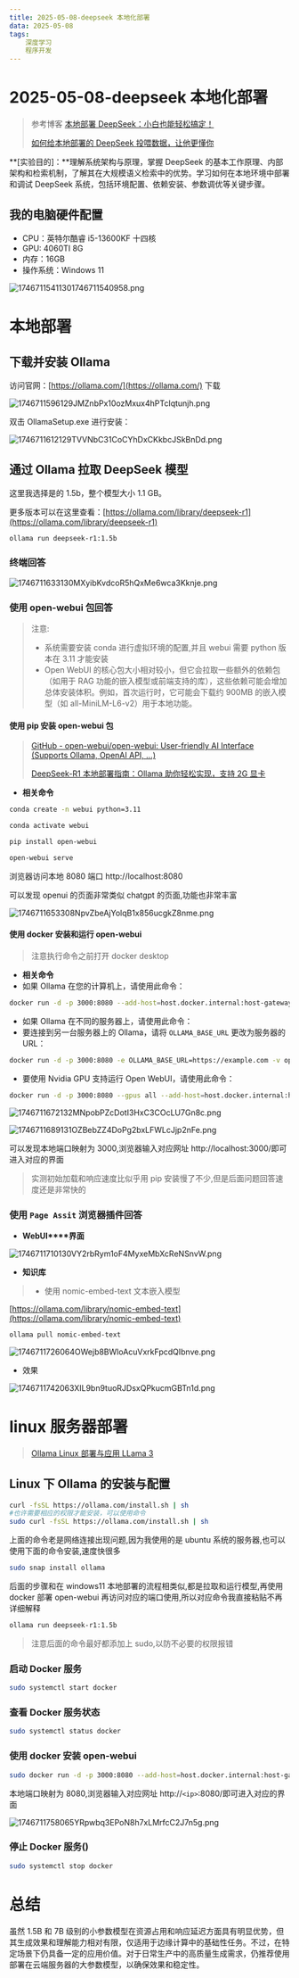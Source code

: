 ```yaml
---
title: 2025-05-08-deepseek 本地化部署
data: 2025-05-08
tags: 
    深度学习
    程序开发
---
```


# 2025-05-08-deepseek 本地化部署

> 参考博客
> [本地部署 DeepSeek：小白也能轻松搞定！](https://www.cnblogs.com/xiezhr/p/18712410)
>
> [如何给本地部署的 DeepSeek 投喂数据，让他更懂你](https://www.cnblogs.com/xiezhr/p/18714692)

**[实验目的]：**理解系统架构与原理，掌握 DeepSeek 的基本工作原理、内部架构和检索机制，了解其在大规模语义检索中的优势。学习如何在本地环境中部署和调试 DeepSeek 系统，包括环境配置、依赖安装、参数调优等关键步骤。

## **我的电脑硬件配置**

- CPU：英特尔酷睿 i5-13600KF 十四核
- GPU:  4060TI 8G
- 内存：16GB
- 操作系统：Windows 11

![17467115411301746711540958.png](https://tk-pichost-1325224430.cos.ap-chengdu.myqcloud.com/blog/17467115411301746711540958.png)

# 本地部署

## **下载并安装 Ollama**

访问官网：[https://ollama.com/](https://ollama.com/) 下载

![1746711596129JMZnbPx10ozMxux4hPTcIqtunjh.png](https://tk-pichost-1325224430.cos.ap-chengdu.myqcloud.com/blog/1746711596129JMZnbPx10ozMxux4hPTcIqtunjh.png)

双击 OllamaSetup.exe 进行安装：

![1746711612129TVVNbC31CoCYhDxCKkbcJSkBnDd.png](https://tk-pichost-1325224430.cos.ap-chengdu.myqcloud.com/blog/1746711612129TVVNbC31CoCYhDxCKkbcJSkBnDd.png)

## **通过 Ollama 拉取 DeepSeek 模型**

这里我选择是的 1.5b，整个模型大小 1.1 GB。

更多版本可以在这里查看：[https://ollama.com/library/deepseek-r1](https://ollama.com/library/deepseek-r1)

```bash
ollama run deepseek-r1:1.5b
```

### 终端回答

![1746711633130MXyibKvdcoR5hQxMe6wca3Kknje.png](https://tk-pichost-1325224430.cos.ap-chengdu.myqcloud.com/blog/1746711633130MXyibKvdcoR5hQxMe6wca3Kknje.png)

### 使用 open-webui 包回答

> 注意:
>
> - 系统需要安装 conda 进行虚拟环境的配置,并且 webui 需要 python 版本在 3.11 才能安装
> - Open WebUI 的核心包大小相对较小，但它会拉取一些额外的依赖包（如用于 RAG 功能的嵌入模型或前端支持的库），这些依赖可能会增加总体安装体积。例如，首次运行时，它可能会下载约 900MB 的嵌入模型（如 all-MiniLM-L6-v2）用于本地功能。

#### 使用 pip 安装 open-webui 包

> [GitHub - open-webui/open-webui: User-friendly AI Interface (Supports Ollama, OpenAI API, ...)](https://github.com/open-webui/open-webui)
>
> [DeepSeek-R1 本地部署指南：Ollama 助你轻松实现，支持 2G 显卡](https://zhuanlan.zhihu.com/p/20642808493)

- **相关命令**

```bash
conda create -n webui python=3.11

conda activate webui

pip install open-webui

open-webui serve
```

浏览器访问本地 8080 端口 http://localhost:8080

可以发现 openui 的页面非常类似 chatgpt 的页面,功能也非常丰富

![1746711653308NpvZbeAjYolqB1x856ucgkZ8nme.png](https://tk-pichost-1325224430.cos.ap-chengdu.myqcloud.com/blog/1746711653308NpvZbeAjYolqB1x856ucgkZ8nme.png)

#### 使用 docker 安装和运行 open-webui

> 注意执行命令之前打开 docker desktop

- **相关命令**
- 如果 Ollama 在您的计算机上，请使用此命令：

```bash
docker run -d -p 3000:8080 --add-host=host.docker.internal:host-gateway -v open-webui:/app/backend/data --name open-webui --restart always ghcr.io/open-webui/open-webui:main
```

- 如果 Ollama 在不同的服务器上，请使用此命令：
- 要连接到另一台服务器上的 Ollama，请将 `OLLAMA_BASE_URL` 更改为服务器的 URL：

```bash
docker run -d -p 3000:8080 -e OLLAMA_BASE_URL=https://example.com -v open-webui:/app/backend/data --name open-webui --restart always ghcr.io/open-webui/open-webui:main
```

- 要使用 Nvidia GPU 支持运行 Open WebUI，请使用此命令：

```bash
docker run -d -p 3000:8080 --gpus all --add-host=host.docker.internal:host-gateway -v open-webui:/app/backend/data --name open-webui --restart always ghcr.io/open-webui/open-webui:cuda
```

![1746711672132MNpobPZcDotI3HxC3COcLU7Gn8c.png](https://tk-pichost-1325224430.cos.ap-chengdu.myqcloud.com/blog/1746711672132MNpobPZcDotI3HxC3COcLU7Gn8c.png)

![1746711689131OZBebZZ4DoPg2bxLFWLcJjp2nFe.png](https://tk-pichost-1325224430.cos.ap-chengdu.myqcloud.com/blog/1746711689131OZBebZZ4DoPg2bxLFWLcJjp2nFe.png)

可以发现本地端口映射为 3000,浏览器输入对应网址 http://localhost:3000/即可进入对应的界面

> 实测初始加载和响应速度比似乎用 pip 安装慢了不少,但是后面问题回答速度还是非常快的

### 使用 `Page Assit` 浏览器插件回答

- **WebUI****界面**

![1746711710130VY2rbRym1oF4MyxeMbXcReNSnvW.png](https://tk-pichost-1325224430.cos.ap-chengdu.myqcloud.com/blog/1746711710130VY2rbRym1oF4MyxeMbXcReNSnvW.png)

- **知识库**

> - 使用 nomic-embed-text 文本嵌入模型

[https://ollama.com/library/nomic-embed-text](https://ollama.com/library/nomic-embed-text)

```bash
ollama pull nomic-embed-text
```

![1746711726064OWejb8BWloAcuVxrkFpcdQIbnve.png](https://tk-pichost-1325224430.cos.ap-chengdu.myqcloud.com/blog/1746711726064OWejb8BWloAcuVxrkFpcdQIbnve.png)

- 效果

![1746711742063XIL9bn9tuoRJDsxQPkucmGBTn1d.png](https://tk-pichost-1325224430.cos.ap-chengdu.myqcloud.com/blog/1746711742063XIL9bn9tuoRJDsxQPkucmGBTn1d.png)

# linux 服务器部署

> [Ollama Linux 部署与应用 LLama 3](https://zhuanlan.zhihu.com/p/694331045)

## Linux 下 Ollama 的安装与配置

```bash
curl -fsSL https://ollama.com/install.sh | sh
#也许需要相应的权限才能安装，可以使用命令
sudo curl -fsSL https://ollama.com/install.sh | sh
```

上面的命令老是网络连接出现问题,因为我使用的是 ubuntu 系统的服务器,也可以使用下面的命令安装,速度快很多

```bash
sudo snap install ollama
```

后面的步骤和在 windows11 本地部署的流程相类似,都是拉取和运行模型,再使用 docker 部署 open-webui 再访问对应的端口使用,所以对应命令我直接粘贴不再详细解释

```bash
ollama run deepseek-r1:1.5b
```

> 注意后面的命令最好都添加上 sudo,以防不必要的权限报错

### 启动 Docker 服务

```bash
sudo systemctl start docker
```

### 查看 Docker 服务状态

```bash
sudo systemctl status docker
```

### 使用 docker 安装 open-webui

```bash
sudo docker run -d -p 3000:8080 --add-host=host.docker.internal:host-gateway -v open-webui:/app/backend/data --name open-webui --restart always ghcr.io/open-webui/open-webui:main
```

本地端口映射为 8080,浏览器输入对应网址 http://`<ip>`:8080/即可进入对应的界面

![1746711758065YRpwbq3EPoN8h7xLMrfcC2J7n5g.png](https://tk-pichost-1325224430.cos.ap-chengdu.myqcloud.com/blog/1746711758065YRpwbq3EPoN8h7xLMrfcC2J7n5g.png)

### 停止 Docker 服务()

```bash
sudo systemctl stop docker
```

# 总结

虽然 1.5B 和 7B 级别的小参数模型在资源占用和响应延迟方面具有明显优势，但其生成效果和理解能力相对有限，仅适用于边缘计算中的基础性任务。不过，在特定场景下仍具备一定的应用价值。对于日常生产中的高质量生成需求，仍推荐使用部署在云端服务器的大参数模型，以确保效果和稳定性。
